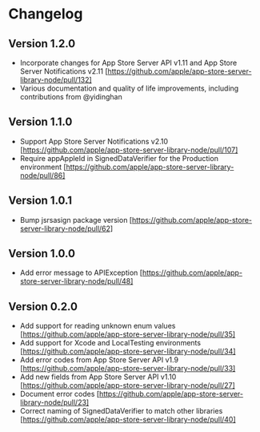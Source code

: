 # Changelog

## Version 1.2.0
- Incorporate changes for App Store Server API v1.11 and App Store Server Notifications v2.11 [https://github.com/apple/app-store-server-library-node/pull/132]
- Various documentation and quality of life improvements, including contributions from @yidinghan

## Version 1.1.0
- Support App Store Server Notifications v2.10 [https://github.com/apple/app-store-server-library-node/pull/107]
- Require appAppleId in SignedDataVerifier for the Production environment [https://github.com/apple/app-store-server-library-node/pull/86]

## Version 1.0.1
- Bump jsrsasign package version [https://github.com/apple/app-store-server-library-node/pull/62]

## Version 1.0.0
- Add error message to APIException [https://github.com/apple/app-store-server-library-node/pull/48]

## Version 0.2.0
- Add support for reading unknown enum values [https://github.com/apple/app-store-server-library-node/pull/35]
- Add support for Xcode and LocalTesting environments [https://github.com/apple/app-store-server-library-node/pull/34]
- Add error codes from App Store Server API v1.9 [https://github.com/apple/app-store-server-library-node/pull/33]
- Add new fields from App Store Server API v1.10 [https://github.com/apple/app-store-server-library-node/pull/27]
- Document error codes [https://github.com/apple/app-store-server-library-node/pull/23]
- Correct naming of SignedDataVerifier to match other libraries [https://github.com/apple/app-store-server-library-node/pull/40]
